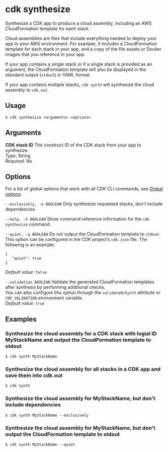 # cdk synthesize<a name="ref-cli-cmd-synth"></a>

Synthesize a CDK app to produce a cloud assembly, including an AWS CloudFormation template for each stack\.

Cloud assemblies are files that include everything needed to deploy your app to your AWS environment\. For example, it includes a CloudFormation template for each stack in your app, and a copy of the file assets or Docker images that you reference in your app\.

If your app contains a single stack or if a single stack is provided as an argument, the CloudFormation template will also be displayed in the standard output \(`stdout`\) in YAML format\.

If your app contains multiple stacks, `cdk synth` will synthesize the cloud assembly to `cdk.out`\.

## Usage<a name="ref-cli-cmd-synth-usage"></a>

```
$ cdk synthesize <arguments> <options>
```

## Arguments<a name="ref-cli-cmd-synth-args"></a>

**CDK stack ID**  <a name="ref-cli-cmd-synth-args-stack-name"></a>
The construct ID of the CDK stack from your app to synthesize\.  
*Type*: String  
*Required*: No

## Options<a name="ref-cli-cmd-synth-options"></a>

For a list of global options that work with all CDK CLI commands, see [Global options](ref-cli-cmd.md#ref-cli-cmd-options)\.

`--exclusively, -e BOOLEAN`  <a name="ref-cli-cmd-synth-options-exclusively"></a>
Only synthesize requested stacks, don't include dependencies\.

`--help, -h BOOLEAN`  <a name="ref-cli-cmd-synth-options-help"></a>
Show command reference information for the `cdk synthesize` command\.

`--quiet, -q BOOLEAN`  <a name="ref-cli-cmd-synth-options-quiet"></a>
Do not output the CloudFormation template to `stdout`\.  
This option can be configured in the CDK project’s `cdk.json` file\. The following is an example:  

```
{
   "quiet": true
}
```
*Default value*: `false`

`--validation BOOLEAN`  <a name="ref-cli-cmd-synth-options-validation"></a>
Validate the generated CloudFormation templates after synthesis by performing additional checks\.  
You can also configure this option through the `validateOnSynth` attribute or `CDK_VALIDATION` environment variable\.  
*Default value*: `true`

## Examples<a name="ref-cli-cmd-synth-examples"></a>

### Synthesize the cloud assembly for a CDK stack with logial ID MyStackName and output the CloudFormation template to stdout<a name="ref-cli-cmd-synth-examples-1"></a>

```
$ cdk synth MyStackName
```

### Synthesize the cloud assembly for all stacks in a CDK app and save them into cdk\.out<a name="ref-cli-cmd-synth-examples-2"></a>

```
$ cdk synth
```

### Synthesize the cloud assembly for MyStackName, but don’t include dependencies<a name="ref-cli-cmd-synth-examples-3"></a>

```
$ cdk synth MyStackName --exclusively
```

### Synthesize the cloud assembly for MyStackName, but don’t output the CloudFormation template to stdout<a name="ref-cli-cmd-synth-examples-4"></a>

```
$ cdk synth MyStackName --quiet
```